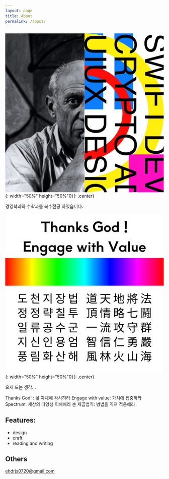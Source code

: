 ```yaml
---
layout: page
title: About
permalink: /about/
---
```


![profilePicture](/assets/images/pfp.jpg){: width="50%" height="50%"0}{: .center}

경영학과와 수학과를 복수전공 하였습니다.

![Rulewall](/assets/images/Rulewall.jpg){: width="50%" height="50%"0}{: .center}

요새 드는 생각...

Thanks God! : 삶 자체에 감사하라
Engage with value: 가치에 집중하라
Spectrum: 세상의 다양성 이해해라
손 제곱법칙: 병법을 익혀 적용해라





## Features:
- design
- craft
- reading and writing


## Others
ehdrjs0720@gmail.com



